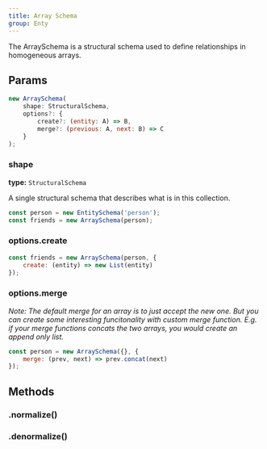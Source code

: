 ```yaml
---
title: Array Schema
group: Enty
---
```


The ArraySchema is a structural schema used to define relationships in homogeneous arrays.

## Params

```js
new ArraySchema(
    shape: StructuralSchema,
    options?: {
        create?: (entity: A) => B,
        merge?: (previous: A, next: B) => C
    }
);
```

### shape 
**type:** `StructuralSchema`  

A single structural schema that describes what is in this collection.

```jsx 
const person = new EntitySchema('person');
const friends = new ArraySchema(person);
```

### options.create 
<Create/>

```js
const friends = new ArraySchema(person, {
    create: (entity) => new List(entity)
});
```

### options.merge 
<Merge default="(previous, next) => next" />

_Note: The default merge for an array is to just accept the new one. But you can
create some interesting funcitonality with custom merge function. E.g. if your merge functions concats
the two arrays, you would create an append only list._

```js
const person = new ArraySchema({}, {
    merge: (prev, next) => prev.concat(next)
});
```


## Methods

### .normalize()
<Normalize />

### .denormalize()
<Denormalize />

